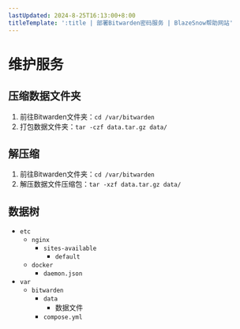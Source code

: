 ```yaml
---
lastUpdated: 2024-8-25T16:13:00+8:00
titleTemplate: ':title | 部署Bitwarden密码服务 | BlazeSnow帮助网站'
---
```


# 维护服务

## 压缩数据文件夹

1. 前往Bitwarden文件夹：```cd /var/bitwarden```
2. 打包数据文件夹：```tar -czf data.tar.gz data/```

## 解压缩

1. 前往Bitwarden文件夹：```cd /var/bitwarden```
2. 解压数据文件压缩包：```tar -xzf data.tar.gz data/```

## 数据树

- ```etc```
    - ```nginx```
        - ```sites-available```
            - ```default```
    - ```docker```
        - ```daemon.json```
- ```var```
    - ```bitwarden```
        - ```data```
            - 数据文件
        - ```compose.yml```